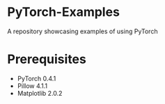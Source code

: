 # PyTorch-Examples
A repository showcasing examples of using PyTorch
# Prerequisites
- PyTorch 0.4.1
- Pillow 4.1.1
- Matplotlib 2.0.2
